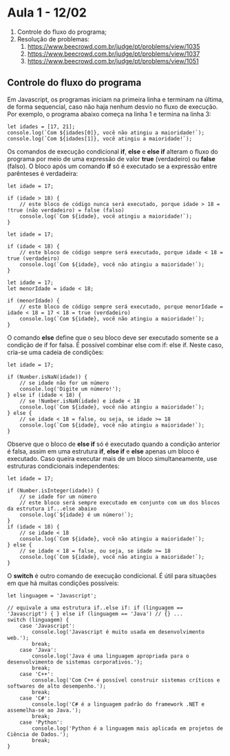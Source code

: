 # Aula 1 - 12/02

1. Controle do fluxo do programa;
2. Resolução de problemas:
   1. https://www.beecrowd.com.br/judge/pt/problems/view/1035
   2. https://www.beecrowd.com.br/judge/pt/problems/view/1037
   3. https://www.beecrowd.com.br/judge/pt/problems/view/1051


## Controle do fluxo do programa

Em Javascript, os programas iniciam na primeira linha e terminam na última, de forma sequencial, caso não haja nenhum desvio no fluxo de execução. Por exemplo, o programa abaixo começa na linha 1 e termina na linha 3:

```
let idades = [17, 21];
console.log(`Com ${idades[0]}, você não atingiu a maioridade!`);
console.log(`Com ${idades[1]}, você atingiu a maioridade!`);
```

Os comandos de execução condicional **if**, **else** e **else if** alteram o fluxo do programa por meio de uma expressão de valor **true** (verdadeiro) ou **false** (falso). O bloco após um comando **if** só é executado se a expressão entre parênteses é verdadeira:

```
let idade = 17;

if (idade > 18) {
    // este bloco de código nunca será executado, porque idade > 18 = !true (não verdadeiro) = false (falso)
    console.log(`Com ${idade}, você atingiu a maioridade!`);
}
```

```
let idade = 17;

if (idade < 18) {
    // este bloco de código sempre será executado, porque idade < 18 = true (verdadeiro)
    console.log(`Com ${idade}, você não atingiu a maioridade!`);
}
```

```
let idade = 17;
let menorIdade = idade < 18;

if (menorIdade) {
    // este bloco de código sempre será executado, porque menorIdade = idade < 18 = 17 < 18 = true (verdadeiro)
    console.log(`Com ${idade}, você não atingiu a maioridade!`);
}
```

O comando **else** define que o seu bloco deve ser executado somente se a condição de if for falsa. É possível combinar else com if: else if. Neste caso, cria-se uma cadeia de condições:

```
let idade = 17;

if (Number.isNaN(idade)) {
    // se idade não for um número
    console.log('Digite um número!');
} else if (idade < 18) {
    // se !Number.isNaN(idade) e idade < 18
    console.log(`Com ${idade}, você não atingiu a maioridade!`);
} else {
    // se idade < 18 = false, ou seja, se idade >= 18
    console.log(`Com ${idade}, você não atingiu a maioridade!`);
}
```

Observe que o bloco de **else if** só é executado quando a condição anterior é falsa, assim em uma estrutura **if**, **else if** e **else** apenas um bloco é executado. Caso queira executar mais de um bloco simultaneamente, use estruturas condicionais independentes:

```
let idade = 17;

if (Number.isInteger(idade)) {
    // se idade for um número
    // este bloco será sempre executado em conjunto com um dos blocos da estrutura if...else abaixo
    console.log(`${idade} é um número!`);
}
if (idade < 18) {
    // se idade < 18
    console.log(`Com ${idade}, você não atingiu a maioridade!`);
} else {
    // se idade < 18 = false, ou seja, se idade >= 18
    console.log(`Com ${idade}, você não atingiu a maioridade!`);
}
```

O **switch** é outro comando de execução condicional. É útil para situações em que há muitas condições possíveis:

```
let linguagem = 'Javascript';

// equivale a uma estrutura if..else if: if (linguagem == 'Javascript') { } else if (linguagem == 'Java') // {} ...
switch (linguagem) {
    case 'Javascript':
        console.log('Javascript é muito usada em desenvolvimento web.');
        break;
    case 'Java':
        console.log('Java é uma linguagem apropriada para o desenvolvimento de sistemas corporativos.');
        break;
    case 'C++':
        console.log('Com C++ é possível construir sistemas críticos e softwares de alto desempenho.');
        break;
    case 'C#':
        console.log('C# é a linguagem padrão do framework .NET e assemelha-se ao Java.');
        break;
    case 'Python':
        console.log('Python é a linguagem mais aplicada em projetos de Ciência de Dados.');
        break;
}
```